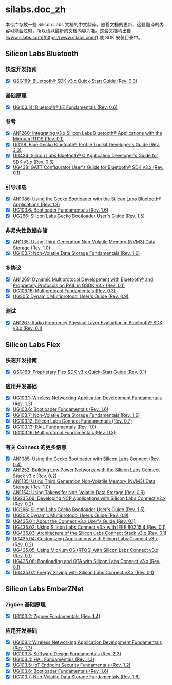 # silabs.doc_zh

本仓库存放一些 Silicon Labs 文档的中文翻译。随着文档的更新，这些翻译的内容可能会过时，所以请以最新的文档内容为准。这些文档均出自 [www.silabs.com](https://www.silabs.com/) 或 SDK 安装目录中。

## Silicon Labs Bluetooth

### 快速开发指南

* [x] [QSG169: Bluetooth® SDK v3.x Quick-Start Guide (Rev. 0.3)](docs/QSG169%20Bluetooth%20SDK%20v3.x%20Quick-Start%20Guide.md)

### 基础原理

* [x] [UG103.14: Bluetooth® LE Fundamentals (Rev. 0.6)](docs/UG103.14%20Bluetooth%20LE%20Fundamentals.md)

### 参考

* [x] [AN1260: Integrating v3.x Silicon Labs Bluetooth® Applications with the Micrium RTOS (Rev. 0.1)](docs/AN1260%20Integrating%20v3.x%20Silicon%20Labs%20Bluetooth%20Applications%20with%20the%20Micrium%20RTOS.md)
* [x] [UG118: Blue Gecko Bluetooth® Profile Toolkit Developer's Guide (Rev. 2.3)](docs/UG118%20Blue%20Gecko%20Bluetooth%20Profile%20Toolkit%20Developer's%20Guide.md)
* [x] [UG434: Silicon Labs Bluetooth® C Application Developer's Guide for SDK v3.x (Rev. 0.3)](docs/UG434%20Silicon%20Labs%20Bluetooth%20C%20Application%20Developer's%20Guide%20for%20SDK%20v3.x.md)
* [x] [UG438: GATT Configurator User's Guide for Bluetooth® SDK v3.x (Rev. 0.1)](./docs/UG438%20GATT%20Configurator%20User's%20Guide%20for%20Bluetooth%20SDK%20v3.x.md)

### 引导加载

* [x] [AN1086: Using the Gecko Bootloader with the Silicon Labs Bluetooth® Applications (Rev. 1.3)](docs/AN1086%20Using%20the%20Gecko%20Bootloader%20with%20the%20Silicon%20Labs%20Bluetooth%20Applications.md)
* [x] [UG103.6: Bootloader Fundamentals (Rev. 1.6)](./docs/UG103.6%20Bootloader%20Fundamentals.md)
* [x] [UG266: Silicon Labs Gecko Bootloader User's Guide (Rev. 1.5)](docs/UG266%20Silicon%20Labs%20Gecko%20Bootloader%20User's%20Guide.md)

### 非易失性数据存储

* [x] [AN1135: Using Third Generation Non-Volatile Memory (NVM3) Data Storage (Rev. 1.0)](docs/AN1135%20Using%20Third%20Generation%20Non-Volatile%20Memory%20(NVM3)%20Data%20Storage.md)
* [x] [UG103.7: Non-Volatile Data Storage Fundamentals (Rev. 1.6)](docs/UG103.7%20Non-Volatile%20Data%20Storage%20Fundamentals.md)

### 多协议

* [x] [AN1269: Dynamic Multiprotocol Development with Bluetooth® and Proprietary Protocols on RAIL in GSDK v3.x (Rev. 0.1)](docs/AN1269%20Dynamic%20Multiprotocol%20Development%20with%20Bluetooth%20and%20Proprietary%20Protocols%20on%20RAIL%20in%20GSDK%20v3.x.md)
* [x] [UG103.16: Multiprotocol Fundamentals (Rev. 0.3)](docs/UG103.16%20Multiprotocol%20Fundamentals.md)
* [x] [UG305: Dynamic Multiprotocol User's Guide (Rev. 0.9)](docs/UG305%20Dynamic%20Multiprotocol%20User's%20Guide.md)

### 测试

* [x] [AN1267: Radio Frequency Physical Layer Evaluation in Bluetooth® SDK v3.x (Rev. 0.1)](docs/AN1267%20Radio%20Frequency%20Physical%20Layer%20Evaluation%20in%20Bluetooth%20SDK%20v3.x.md)

## Silicon Labs Flex

### 快速开发指南

* [x] [QSG168: Proprietary Flex SDK v3.x Quick-Start Guide (Rev. 0.1)](docs/QSG168%20Proprietary%20Flex%20SDK%20v3.x%20Quick-Start%20Guide.md)

### 应用开发基础

* [x] [UG103.1: Wireless Networking Application Development Fundamentals (Rev. 1.3)](docs/UG103.1%20Wireless%20Networking%20Application%20Development%20Fundamentals.md)
* [x] [UG103.6: Bootloader Fundamentals (Rev. 1.6)](./docs/UG103.6%20Bootloader%20Fundamentals.md)
* [x] [UG103.7: Non-Volatile Data Storage Fundamentals (Rev. 1.6)](docs/UG103.7%20Non-Volatile%20Data%20Storage%20Fundamentals.md)
* [x] [UG103.12: Silicon Labs Connect Fundamentals (Rev. 0.7)](docs/UG103.12%20Silicon%20Labs%20Connect%20Fundamentals.md)
* [x] [UG103.13: RAIL Fundamentals (Rev. 1.0)](docs/UG103.13%20RAIL%20Fundamentals.md)
* [x] [UG103.16: Multiprotocol Fundamentals (Rev. 0.3)](docs/UG103.16%20Multiprotocol%20Fundamentals.md)

### 有关 Connect 的更多信息

* [x] [AN1085: Using the Gecko Bootloader with Silicon Labs Connect (Rev. 0.4)](docs/AN1085%20Using%20the%20Gecko%20Bootloader%20with%20Silicon%20Labs%20Connect.md)
* [x] [AN1252: Building Low Power Networks with the Silicon Labs Connect Stack v3.x (Rev. 0.2)](docs/AN1252%20Building%20Low%20Power%20Networks%20with%20the%20Silicon%20Labs%20Connect%20Stack%20v3.x.md)
* [x] [AN1135: Using Third Generation Non-Volatile Memory (NVM3) Data Storage (Rev. 1.0)](docs/AN1135%20Using%20Third%20Generation%20Non-Volatile%20Memory%20(NVM3)%20Data%20Storage.md)
* [x] [AN1154: Using Tokens for Non-Volatile Data Storage (Rev. 0.9)](docs/AN1154%20Using%20Tokens%20for%20Non-Volatile%20Data%20Storage.md)
* [x] [UG235.09: Developing NCP Applications with Silicon Labs Connect v2.x (Rev. 0.2)](docs/UG235.09%20Developing%20NCP%20Applications%20with%20Silicon%20Labs%20Connect%20v2.x.md)
* [x] [UG266: Silicon Labs Gecko Bootloader User's Guide (Rev. 1.5)](docs/UG266%20Silicon%20Labs%20Gecko%20Bootloader%20User's%20Guide.md)
* [x] [UG305: Dynamic Multiprotocol User's Guide (Rev. 0.9)](docs/UG305%20Dynamic%20Multiprotocol%20User's%20Guide.md)
* [x] [UG435.01: About the Connect v3.x User's Guide (Rev. 0.1)](docs/UG435.01%20About%20the%20Connect%20v3.x%20User's%20Guide.md)
* [x] [UG435.02: Using Silicon Labs Connect v3.x with IEEE 802.15.4 (Rev. 0.1)](docs/UG435.02%20Using%20Silicon%20Labs%20Connect%20v3.x%20with%20IEEE%20802.15.4.md)
* [x] [UG435.03: Architecture of the Silicon Labs Connect Stack v3.x (Rev. 0.1)](docs/UG435.03%20Architecture%20of%20the%20Silicon%20Labs%20Connect%20Stack%20v3.x.md)
* [x] [UG435.04: Customizing Applications with Silicon Labs Connect v3.x (Rev. 0.2)](docs/UG435.04%20Customizing%20Applications%20with%20Silicon%20Labs%20Connect%20v3.x.md)
* [x] [UG435.05: Using Micrium OS (RTOS) with Silicon Labs Connect v3.x (Rev. 0.1)](docs/UG435.05%20Using%20Micrium%20OS%20(RTOS)%20with%20Silicon%20Labs%20Connect%20v3.x.md)
* [x] [UG435.06: Bootloading and OTA with Silicon Labs Connect v3.x (Rev. 0.1)](docs/UG435.06%20Bootloading%20and%20OTA%20with%20Silicon%20Labs%20Connect%20v3.x.md)
* [x] [UG435.07: Energy Saving with Silicon Labs Connect v3.x (Rev. 0.1)](docs/UG435.07%20Energy%20Saving%20with%20Silicon%20Labs%20Connect%20v3.x.md)

## Silicon Labs EmberZNet

### Zigbee 基础原理

* [x] [UG103.2: Zigbee Fundamentals (Rev. 1.4)](docs/UG103.2%20Zigbee%20Fundamentals.md)

### 应用开发基础

* [x] [UG103.1: Wireless Networking Application Development Fundamentals (Rev. 1.3)](docs/UG103.1%20Wireless%20Networking%20Application%20Development%20Fundamentals.md)
* [x] [UG103.3: Software Design Fundamentals (Rev. 2.3)](docs/UG103.3%20Software%20Design%20Fundamentals.md)
* [x] [UG103.4: HAL Fundamentals (Rev. 1.3)](docs/UG103.4%20HAL%20Fundamentals.md)
* [x] [UG103.5: IoT Endpoint Security Fundamentals (Rev. 1.2)](docs/UG103.5%20IoT%20Endpoint%20Security%20Fundamentals.md)
* [x] [UG103.6: Bootloader Fundamentals (Rev. 1.6)](./docs/UG103.6%20Bootloader%20Fundamentals.md)
* [x] [UG103.7: Non-Volatile Data Storage Fundamentals (Rev. 1.6)](docs/UG103.7%20Non-Volatile%20Data%20Storage%20Fundamentals.md)
